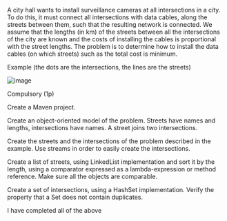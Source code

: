 
A city hall wants to install surveillance cameras at all intersections in a city.
To do this, it must connect all intersections with data cables, along the streets between them, such that the resulting network is connected.
We assume that the lengths (in km) of the streets between all the intersections of the city are known and the costs of installing the cables is proportional with the street lengths.
The problem is to determine how to install the data cables (on which streets) such as the total cost is minimum.

Example (the dots are the intersections, the lines are the streets)

![image](https://user-images.githubusercontent.com/79132498/159130406-848d3071-ac39-4ef1-a6ee-185d01469821.png)

Compulsory (1p)

Create a Maven project.

Create an object-oriented model of the problem. Streets have names and lengths, intersections have names. A street joins two intersections.

Create the streets and the intersections of the problem described in the example. Use streams in order to easily create the intersections.

Create a list of streets, using LinkedList implementation and sort it by the length, using a comparator expressed as a lambda-expression or method reference. Make sure all the objects are comparable.

Create a set of intersections, using a HashSet implementation. Verify the property that a Set does not contain duplicates.


I have completed all of the above
